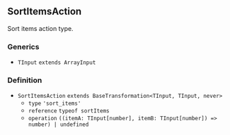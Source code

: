 SortItemsAction
---------------

Sort items action type.

### Generics

*   `TInput` `extends ArrayInput`

### Definition

*   `SortItemsAction` `extends BaseTransformation<TInput, TInput, never>`
    *   `type` `'sort_items'`
    *   `reference` `typeof sortItems`
    *   `operation` `((itemA: TInput[number], itemB: TInput[number]) => number) | undefined`
